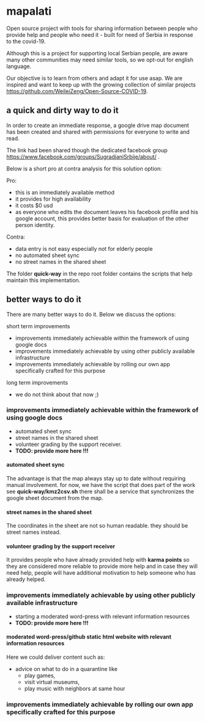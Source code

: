 # mapalati

Open source project with tools for sharing information between people who provide help and people who need it - built for need of Serbia in response to the covid-19.

Although this is a project for supporting local Serbian people, are aware many other communities may need similar tools, so we opt-out for english language. 

Our objective is to learn from others and adapt it for use asap. We are inspired and want to keep up with the growing collection of similar projects https://github.com/WeileiZeng/Open-Source-COVID-19.

## a quick and dirty way to do it

In order to create an immediate response, a google drive map document has been created and shared with permissions for everyone to write and read.

The link had been shared though the dedicated facebook group https://www.facebook.com/groups/SugradjaniSrbije/about/ .

Below is a short pro at contra analysis for this solution option:

Pro:

- this is an immediately available method
- it provides for high availability 
- it costs $0 usd
- as everyone who edits the document leaves his facebook profile and his google account, this provides better basis for evaluation of the other person identity.

Contra:

- data entry is not easy especially not for elderly people
- no automated sheet sync 
- no street names in the shared sheet

The folder **quick-way** in the repo root folder contains the scripts that help maintain this implementation.

## better ways to do it

There are many better ways to do it. Below we discuss the options:

short term improvements
- improvements immediately achievable within the framework of using google docs
- improvements immediately achievable by using other publicly available infrastructure
- improvements immediately achievable by rolling our own app specifically crafted for this purpose

long term improvements
- we do not think about that now ;)

### improvements immediately achievable within the framework of using google docs

- automated sheet sync 
- street names in the shared sheet
- volunteer grading by the support receiver. 
- **TODO: provide more here !!!**

#### automated sheet sync 

The advantage is that the map always stay up to date without requiring manual involvement. 
for now, we have the script that does part of the work see **quick-way/kmz2csv.sh**
there shall be a service that synchronizes the google sheet document from the map.


#### street names in the shared sheet

The coordinates in the sheet are not so human readable. they should be street names instead. 

#### volunteer grading by the support receiver

It provides people who have already provided help with **karma points** so they are considered more reliable to provide more help and in case they will need help, people will have additional motivation to help someone who has already helped. 

### improvements immediately achievable by using other publicly available infrastructure

- starting a moderated word-press with relevant information resources 
- **TODO: provide more here !!!**

#### moderated word-press/github static html website with relevant information resources 

Here we could deliver content such as:

- advice on what to do in a quarantine like 
    - play games, 
    - visit virtual museums, 
    - play music with neighbors at same hour 

### improvements immediately achievable by rolling our own app specifically crafted for this purpose


